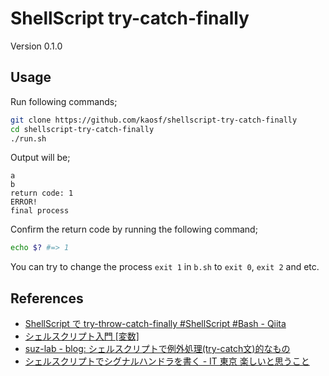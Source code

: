 # ShellScript try-catch-finally

Version 0.1.0

## Usage

Run following commands;

```sh
git clone https://github.com/kaosf/shellscript-try-catch-finally
cd shellscript-try-catch-finally
./run.sh
```

Output will be;

```
a
b
return code: 1
ERROR!
final process
```

Confirm the return code by running the following command;

```sh
echo $? #=> 1
```

You can try to change the process `exit 1` in `b.sh` to `exit 0`, `exit 2` and etc.

## References

* [ShellScript で try-throw-catch-finally #ShellScript #Bash - Qiita](http://qiita.com/items/2c13442aae54c1fab7b5)
* [シェルスクリプト入門 [変数]](http://www.k4.dion.ne.jp/~mms/unix/shellscript/shell_para.html)
* [suz-lab - blog: シェルスクリプトで例外処理(try-catch文)的なもの](http://blog.suz-lab.com/2012/09/try-catch.html)
* [シェルスクリプトでシグナルハンドラを書く - IT 東京 楽しいと思うこと](http://d.hatena.ne.jp/mikeda/20090307/1236440209)
